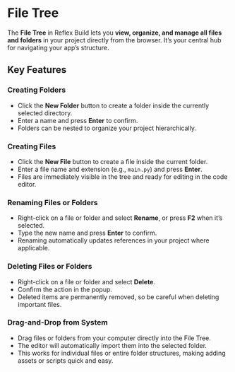 # File Tree

The **File Tree** in Reflex Build lets you **view, organize, and manage all files and folders** in your project directly from the browser. It’s your central hub for navigating your app’s structure.

## Key Features

### Creating Folders
- Click the **New Folder** button to create a folder inside the currently selected directory.
- Enter a name and press **Enter** to confirm.
- Folders can be nested to organize your project hierarchically.

### Creating Files
- Click the **New File** button to create a file inside the current folder.
- Enter a file name and extension (e.g., `main.py`) and press **Enter**.
- Files are immediately visible in the tree and ready for editing in the code editor.

### Renaming Files or Folders
- Right-click on a file or folder and select **Rename**, or press **F2** when it’s selected.
- Type the new name and press **Enter** to confirm.
- Renaming automatically updates references in your project where applicable.

### Deleting Files or Folders
- Right-click on a file or folder and select **Delete**.
- Confirm the action in the popup.
- Deleted items are permanently removed, so be careful when deleting important files.

### Drag-and-Drop from System
- Drag files or folders from your computer directly into the File Tree.
- The editor will automatically import them into the selected folder.
- This works for individual files or entire folder structures, making adding assets or scripts quick and easy.
